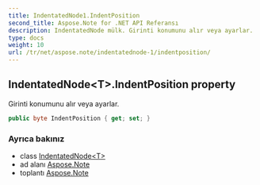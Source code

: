 ```yaml
---
title: IndentatedNode1.IndentPosition
second_title: Aspose.Note for .NET API Referansı
description: IndentatedNode mülk. Girinti konumunu alır veya ayarlar.
type: docs
weight: 10
url: /tr/net/aspose.note/indentatednode-1/indentposition/
---
```

## IndentatedNode&lt;T&gt;.IndentPosition property

Girinti konumunu alır veya ayarlar.

```csharp
public byte IndentPosition { get; set; }
```

### Ayrıca bakınız

* class [IndentatedNode&lt;T&gt;](../)
* ad alanı [Aspose.Note](../../indentatednode-1/)
* toplantı [Aspose.Note](../../../)


